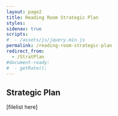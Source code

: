 ```yaml
---
layout: page2
title: Reading Room Strategic Plan
styles:
sidenav: true
scripts:
#  - /assets/js/jquery.min.js
permalink: /reading-room-strategic-plan
redirect_from:
  - /StratPlan
#document-ready:
#  - getRate();
---
```


## Strategic Plan

[filelist here]
<!-- CONTENT END -->
